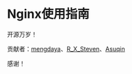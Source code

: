 # Nginx使用指南

开源万岁！

贡献者：[mengdaya](https://github.com/mengdaya)、[R\_X\_Steven](https://www.gitbook.com/@r_x_steven)、[Asuqin](https://github.com/Asuqin)

感谢！

